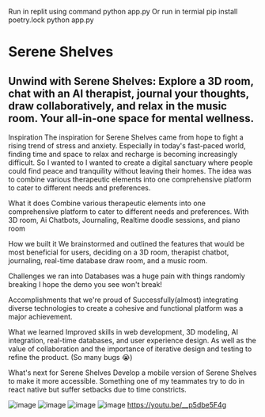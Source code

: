 Run in replit using command python app.py
Or run in termial
pip install poetry.lock
python app.py


# Serene Shelves
## Unwind with Serene Shelves: Explore a 3D room, chat with an AI therapist, journal your thoughts, draw collaboratively, and relax in the music room. Your all-in-one space for mental wellness.

Inspiration
The inspiration for Serene Shelves came from hope to fight a rising trend of stress and anxiety. Especially in today's fast-paced world, finding time and space to relax and recharge is becoming increasingly difficult. So I wanted to I wanted to create a digital sanctuary where people could find peace and tranquility without leaving their homes. The idea was to combine various therapeutic elements into one comprehensive platform to cater to different needs and preferences.

What it does
Combine various therapeutic elements into one comprehensive platform to cater to different needs and preferences. With 3D room, Ai Chatbots, Journaling, Realtime doodle sessions, and piano room

How we built it
We brainstormed and outlined the features that would be most beneficial for users, deciding on a 3D room, therapist chatbot, journaling, real-time database draw room, and a music room.

Challenges we ran into
Databases was a huge pain with things randomly breaking I hope the demo you see won't break!

Accomplishments that we're proud of
Successfully(almost) integrating diverse technologies to create a cohesive and functional platform was a major achievement.

What we learned
Improved skills in web development, 3D modeling, AI integration, real-time databases, and user experience design. As well as the value of collaboration and the importance of iterative design and testing to refine the product. (So many bugs 😭)

What's next for Serene Shelves
Develop a mobile version of Serene Shelves to make it more accessible. Something one of my teammates try to do in react native but suffer setbacks due to time constricts.

![image](https://github.com/user-attachments/assets/b904e2fa-61fe-49f2-bfa5-2af13c8afe00)
![image](https://github.com/user-attachments/assets/76f355a5-646a-41bb-9b65-1695994a8dda)
![image](https://github.com/user-attachments/assets/bc2162ff-2fe2-4faf-a471-2ec950cf562d)
![image](https://github.com/user-attachments/assets/c77063b8-481c-4240-8018-ac7b6695a3dd)
https://youtu.be/__p5dbe5F4g
